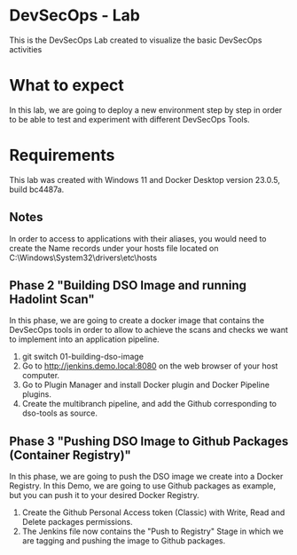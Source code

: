 # DevSecOps - Lab

This is the DevSecOps Lab created to visualize the basic DevSecOps activities

# What to expect

In this lab, we are going to deploy a new environment step by step in order to be able to test and experiment with different DevSecOps Tools.

# Requirements

This lab was created with Windows 11 and Docker Desktop version 23.0.5, build bc4487a.

## Notes

In order to access to applications with their aliases, you would need to create the Name records under your hosts file located on C:\Windows\System32\drivers\etc\hosts

## Phase 2 "Building DSO Image and running Hadolint Scan"

In this phase, we are going to create a docker image that contains the DevSecOps tools in order to allow to achieve the scans and checks we want to implement into an application pipeline.

1. git switch 01-building-dso-image
2. Go to http://jenkins.demo.local:8080 on the web browser of your host computer.
3. Go to Plugin Manager and install Docker plugin and Docker Pipeline plugins.
4. Create the multibranch pipeline, and add the Github corresponding to dso-tools as source.

## Phase 3 "Pushing DSO Image to Github Packages (Container Registry)"

In this phase, we are going to push the DSO image we create into a Docker Registry. In this Demo, we are going to use Github packages as example, but you can push it to your desired Docker Registry.

1. Create the Github Personal Access token (Classic) with Write, Read and Delete packages permissions. 
2. The Jenkins file now contains the "Push to Registry" Stage in which we are tagging and pushing the image to Github packages.